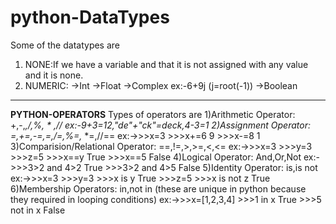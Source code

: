 # python-DataTypes
Some of the datatypes are
1) NONE:If we have a variable and that it is not assigned with any value and it is none.
2) NUMERIC:
       ->Int
       ->Float
       ->Complex
              ex:-6+9j (j=root(-1))
       ->Boolean
-----------------------------------------------
**PYTHON-OPERATORS**
 Types of operators are
1)Arithmetic Operator:  +,-,*,/,%, * *,//
    ex:-9+3=12,"de"+"ck"=deck,4-3=1
2)Assignment Operator: =,+=,-=,*=,/=,%=,* *=,//==
    ex:->>>x=3
        >>>x+=6
        9
        >>>x-=8
        1
3)Comparision/Relational Operator: ==,!=,>,>=,<,<=
    ex:->>>x=3
        >>>y=3
        >>>z=5
        >>>x==y
        True
        >>>x==5
        False
4)Logical Operator: And,Or,Not
    ex:->>>3>2 and 4>2
        True
        >>>3>2 and 4>5
        False
5)Identity Operator: is,is not
     ex:->>>x=3
         >>>y=3
         >>>x is y
         True
         >>>z=5
         >>>x is not z
         True
6)Membership Operators: in,not in  (these are unique in python because they required in looping conditions)
      ex:->>>x=[1,2,3,4]
          >>>1 in x
          True
          >>>5 not in x
          False
          

       
        
